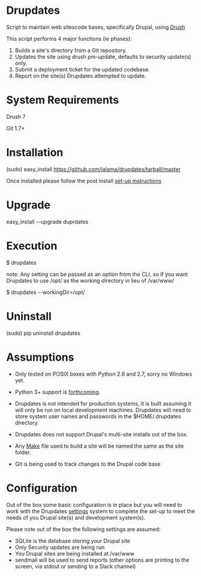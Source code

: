 Drupdates
===========
Script to maintain web sitescode bases, specifically Drupal, using [Drush](http://www.drush.org)

This script performs 4 major functions (ie phases):

1. Builds a site's directory from a Git repository.
2. Updates the site using drush pm-update, defaults to security update(s) only.
3. Submit a deployment ticket for the updated codebase.
4. Report on the site(s) Drupdates attempted to update.


System Requirements
============
Drush 7

Git 1.7+

Installation
============
(sudo) easy_install https://github.com/jalama/drupdates/tarball/master

Once installed please follow the post install [set-up instructions](setup.md)

Upgrade
============

easy_install --upgrade duprdates

Execution
============

$ drupdates

note: Any setting can be passed as an option from the CLI, so if you want
Drupdates to use /opt/ as the working directory in lieu of /var/www/

$ drupdates --workingDir=/opt/

Uninstall
============

(sudo) pip uninstall drupdates

Assumptions
===========

- Only tested on POSIX boxes with Python 2.6 and 2.7, sorry no Windows yet.

- Python 3+ support is [forthcoming](https://github.com/jalama/drupdates/issues/15).

- Drupdates is not intended for production systems, it is built assuming it
will only be run on local development machines.  Drupdates will need to store
system user names and passwords in the $HOME/.drupdates directory.

- Drupdates does not support Drupal's multi-site installs out of the box.

- Any [Make](docs/make.md) file used to build a site will be named the same as the site folder.

- Git is being used to track changes to the Drupal code base

Configuration
===========

Out of the box some basic configuration is in place but you will need to work
with the Drupdates [settings](settings.md) system to complete the set-up
to meet the needs of you Drupal site(s) and development system(s).

Please note out of the box the following settings are assumed:
- SQLite is the database storing your Drupal site
- Only Security updates are being run
- You Drupal sites are being installed at /var/www
- sendmail will be used to send reports (other options are printing to the screen,
via stdout or sending to a Slack channel)

